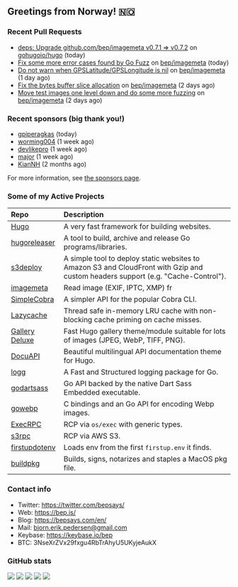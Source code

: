 ## Greetings from Norway! 🇳🇴

### Recent Pull Requests

- [deps: Upgrade github.com/bep/imagemeta v0.7.1 =&gt; v0.7.2](https://github.com/gohugoio/hugo/pull/12674) on [gohugoio/hugo](https://github.com/gohugoio/hugo) (today)
- [Fix some more error cases found by Go Fuzz](https://github.com/bep/imagemeta/pull/25) on [bep/imagemeta](https://github.com/bep/imagemeta) (today)
- [Do not warn when GPSLatitude/GPSLongitude is nil](https://github.com/bep/imagemeta/pull/24) on [bep/imagemeta](https://github.com/bep/imagemeta) (1 day ago)
- [Fix the bytes buffer slice allocation](https://github.com/bep/imagemeta/pull/23) on [bep/imagemeta](https://github.com/bep/imagemeta) (2 days ago)
- [Move test images one level down and do some more fuzzing](https://github.com/bep/imagemeta/pull/22) on [bep/imagemeta](https://github.com/bep/imagemeta) (2 days ago)

### Recent sponsors (big thank you!)

- [gpiperagkas](https://github.com/gpiperagkas) (today)
- [worming004](https://github.com/worming004) (1 week ago)
- [devlikepro](https://github.com/devlikepro) (1 week ago)
- [major](https://github.com/major) (1 week ago)
- [KianNH](https://github.com/KianNH) (2 months ago)

For more information, see [the sponsors page](https://github.com/sponsors/bep/).

### Some of my Active Projects

| Repo  | Description |
| :---------------------------------------- | :------------------------------------------- |
| [Hugo](https://github.com/gohugoio/hugo)|A very fast framework for building websites. |
| [hugoreleaser](https://github.com/gohugoio/hugoreleaser)| A tool to build, archive and release Go programs/libraries.  |
| [s3deploy](https://github.com/bep/s3deploy)| A simple tool to deploy static websites to Amazon S3 and CloudFront with Gzip and custom headers support (e.g. "Cache-Control").|
| [imagemeta](https://github.com/bep/imagemeta)| Read image (EXIF, IPTC, XMP) fr|
| [SimpleCobra](https://github.com/bep/simplecobra)|A simpler API for the popular Cobra CLI.|
| [Lazycache](https://github.com/bep/lazycache)| Thread safe in-memory LRU cache with non-blocking cache priming on cache misses.  |
| [Gallery Deluxe](https://github.com/bep/gallerydeluxe)|Fast Hugo gallery theme/module suitable for lots of images (JPEG, WebP, TIFF, PNG).|
| [DocuAPI](https://github.com/bep/docuapi)| Beautiful multilingual API documentation theme for Hugo.  |
| [logg](https://github.com/bep/logg)| A Fast and Structured logging package for Go.  |
| [godartsass](https://github.com/bep/godartsass)| Go API backed by the native Dart Sass Embedded executable. |
| [gowebp](https://github.com/bep/gowebp)|C bindings and an Go API for encoding Webp images. |
| [ExecRPC](https://github.com/bep/execrpc)|RCP via `os/exec` with generic types.  |
| [s3rpc](https://github.com/bep/s3rpc)|RCP via AWS S3.|
| [firstupdotenv](https://github.com/bep/firstupdotenv)|Loads env from the first `firstup.env` it finds. |
| [buildpkg](https://github.com/bep/buildpkg)| Builds, signs, notarizes and staples a MacOS pkg file. |

### Contact info
- Twitter: https://twitter.com/bepsays/
- Web: https://bep.is/
- Blog: https://bepsays.com/en/
- Mail: bjorn.erik.pedersen@gmail.com
- Keybase: https://keybase.io/bep
- BTC: 3NseXrZVx29fxgu4RbTrAhyU5UKyjeAukX


### GitHub stats

![](https://github-profile-summary-cards.vercel.app/api/cards/profile-details?username=bep&theme=github)
![](https://github-profile-summary-cards.vercel.app/api/cards/repos-per-language?username=bep&theme=github)
![](https://github-profile-summary-cards.vercel.app/api/cards/most-commit-language?username=bep&theme=github)
![](https://github-profile-summary-cards.vercel.app/api/cards/stats?username=bep&theme=github)
![](https://github-profile-summary-cards.vercel.app/api/cards/productive-time?username=bep&theme=github)
